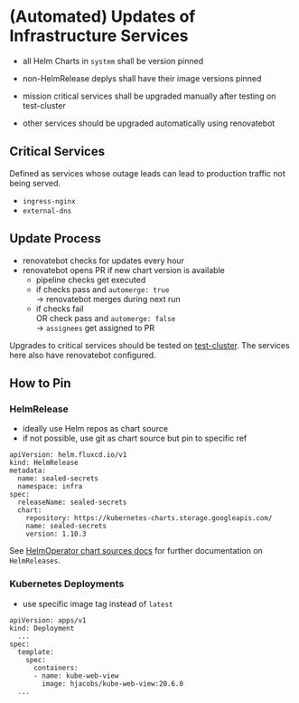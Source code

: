 
(Automated) Updates of Infrastructure Services
==============================================

- all Helm Charts in `system` shall be version pinned
- non-HelmRelease deplys shall have their image versions pinned

- mission critical services shall be upgraded manually after testing on test-cluster
- other services should be upgraded automatically using renovatebot

Critical Services
-----------------

Defined as services whose outage leads can lead to production traffic not being served.

- `ingress-nginx`
- `external-dns`

Update Process
--------------

- renovatebot checks for updates every hour
- renovatebot opens PR if new chart version is available
  - pipeline checks get executed
  - if checks pass and `automerge: true`  
    -> renovatebot merges during next run
  - if checks fail  
    OR check pass and `automerge: false`  
    -> `assignees` get assigned to PR

Upgrades to critical services should be tested on [test-cluster](https://github.com/elifesciences/elife-flux-test).
The services here also have renovatebot configured.


How to Pin
----------

### HelmRelease

- ideally use Helm repos as chart source
- if not possible, use git as chart source but pin to specific ref

```
apiVersion: helm.fluxcd.io/v1
kind: HelmRelease
metadata:
  name: sealed-secrets
  namespace: infra
spec:
  releaseName: sealed-secrets
  chart:
    repository: https://kubernetes-charts.storage.googleapis.com/
    name: sealed-secrets
    version: 1.10.3
```

See [HelmOperator chart sources docs](https://docs.fluxcd.io/projects/helm-operator/en/stable/helmrelease-guide/chart-sources/) for further documentation on `HelmReleases`.


### Kubernetes Deployments

- use specific image tag instead of `latest`

```
apiVersion: apps/v1
kind: Deployment
  ...
spec:
  template:
    spec:
      containers:
      - name: kube-web-view
        image: hjacobs/kube-web-view:20.6.0
  ...
```
